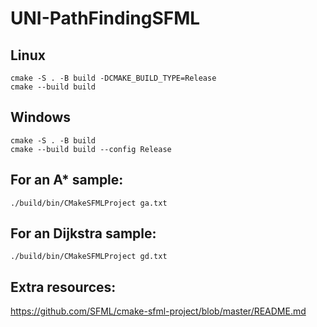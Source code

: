 # UNI-PathFindingSFML

## Linux
```
cmake -S . -B build -DCMAKE_BUILD_TYPE=Release
cmake --build build
```

## Windows
```
cmake -S . -B build
cmake --build build --config Release
```
## For an A* sample:
```
./build/bin/CMakeSFMLProject ga.txt
```
## For an Dijkstra sample:
```
./build/bin/CMakeSFMLProject gd.txt
```
## Extra resources:
https://github.com/SFML/cmake-sfml-project/blob/master/README.md
